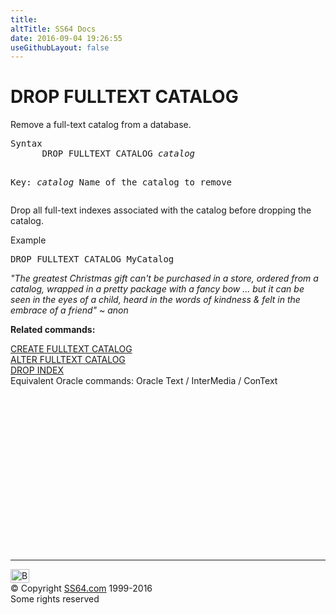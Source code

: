 ```yaml
---
title:
altTitle: SS64 Docs
date: 2016-09-04 19:26:55
useGithubLayout: false
---
```

<!-- #BeginLibraryItem "/Library/head_sql.lbi" --><!-- #EndLibraryItem --><h1> DROP FULLTEXT CATALOG</h1>
<p>Remove a full-text catalog from a database. </p>
<pre>Syntax
      DROP FULLTEXT CATALOG <i>catalog</i>

Key:
    <i>catalog</i>  Name of the catalog to remove</pre> 
<p>Drop all full-text indexes associated with the catalog before  dropping the catalog.</p>
<p>Example</p>
<pre>DROP FULLTEXT CATALOG MyCatalog</pre>
<p class="quote"><i>"The greatest Christmas gift can't be purchased in a store, ordered from a
  catalog, wrapped in a pretty package with a fancy bow ... but it can be seen
  in the eyes of a child, heard in the words of kindness &amp; felt in the embrace
of a friend" ~ anon </i></p>
<p><b>Related commands:</b></p>
<p>  <a href="fulltextcat_c.html">CREATE FULLTEXT CATALOG
  </a><br>
  <a href="fulltextcat_a.html">ALTER FULLTEXT CATALOG</a><br>
  <a href="index_d.html">DROP INDEX</a><br>
Equivalent Oracle commands:  Oracle Text / InterMedia / ConText </p><!-- #BeginLibraryItem "/Library/foot_sql.lbi" --><p>
<!-- ss64-sql -->
<ins class="adsbygoogle" style="display:inline-block;width:300px;height:250px" data-ad-client="ca-pub-6140977852749469" data-ad-slot="6953563613"></ins>
<script>
(adsbygoogle = window.adsbygoogle || []).push({});
</script></p>
<hr>
<div id="bl" class="footer"><a href="fulltextcat_d.html#"><img src="../images/top.png" width="30" height="22" alt="Back to the Top"></a></div>
<div id="br" class="footer, tagline">© Copyright <a href="http://ss64.com/">SS64.com</a> 1999-2016<br>
Some rights reserved</div><!-- #EndLibraryItem -->

